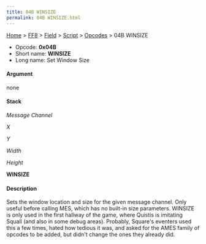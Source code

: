 ```yaml
---
title: 04B WINSIZE
permalink: 04B WINSIZE.html
---
```


[Home](../../../../Main%20Page.md) > [FF8](../../../../FF8.md) > [Field](../../../Field.md) > [Script](../../Script.md) > [Opcodes](../Opcodes.md) > 04B WINSIZE

-   Opcode: **0x04B**
-   Short name: **WINSIZE**
-   Long name: Set Window Size

#### Argument

none

#### Stack

  
*Message Channel*

*X*

*Y*

*Width*

*Height*

**WINSIZE**

#### Description

Sets the window location and size for the given message channel. Only
useful before calling MES, which has no built-in size parameters.
WINSIZE is only used in the first hallway of the game, where Quistis is
imitating Squall (and also in some debug areas). Probably, Square's
eventers used this a few times, hated how tedious it was, and asked for
the AMES family of opcodes to be added, but didn't change the ones they
already did.
